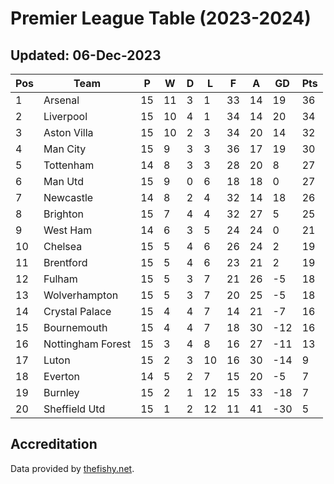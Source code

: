 # Premier League Table (2023-2024)
## Updated: 06-Dec-2023

| Pos | Team | P | W | D | L | F | A | GD | Pts |
| --- | --- | --- | --- | --- | --- | --- | --- | --- | --- |
| 1 | Arsenal | 15 | 11 | 3 | 1 | 33 | 14 | 19 | 36 |
| 2 | Liverpool | 15 | 10 | 4 | 1 | 34 | 14 | 20 | 34 |
| 3 | Aston Villa | 15 | 10 | 2 | 3 | 34 | 20 | 14 | 32 |
| 4 | Man City | 15 | 9 | 3 | 3 | 36 | 17 | 19 | 30 |
| 5 | Tottenham | 14 | 8 | 3 | 3 | 28 | 20 | 8 | 27 |
| 6 | Man Utd | 15 | 9 | 0 | 6 | 18 | 18 | 0 | 27 |
| 7 | Newcastle | 14 | 8 | 2 | 4 | 32 | 14 | 18 | 26 |
| 8 | Brighton | 15 | 7 | 4 | 4 | 32 | 27 | 5 | 25 |
| 9 | West Ham | 14 | 6 | 3 | 5 | 24 | 24 | 0 | 21 |
| 10 | Chelsea | 15 | 5 | 4 | 6 | 26 | 24 | 2 | 19 |
| 11 | Brentford | 15 | 5 | 4 | 6 | 23 | 21 | 2 | 19 |
| 12 | Fulham | 15 | 5 | 3 | 7 | 21 | 26 | -5 | 18 |
| 13 | Wolverhampton | 15 | 5 | 3 | 7 | 20 | 25 | -5 | 18 |
| 14 | Crystal Palace | 15 | 4 | 4 | 7 | 14 | 21 | -7 | 16 |
| 15 | Bournemouth | 15 | 4 | 4 | 7 | 18 | 30 | -12 | 16 |
| 16 | Nottingham Forest | 15 | 3 | 4 | 8 | 16 | 27 | -11 | 13 |
| 17 | Luton | 15 | 2 | 3 | 10 | 16 | 30 | -14 | 9 |
| 18 | Everton | 14 | 5 | 2 | 7 | 15 | 20 | -5 | 7 |
| 19 | Burnley | 15 | 2 | 1 | 12 | 15 | 33 | -18 | 7 |
| 20 | Sheffield Utd | 15 | 1 | 2 | 12 | 11 | 41 | -30 | 5 |

## Accreditation 

Data provided by [thefishy.net](https://www.thefishy.net/).